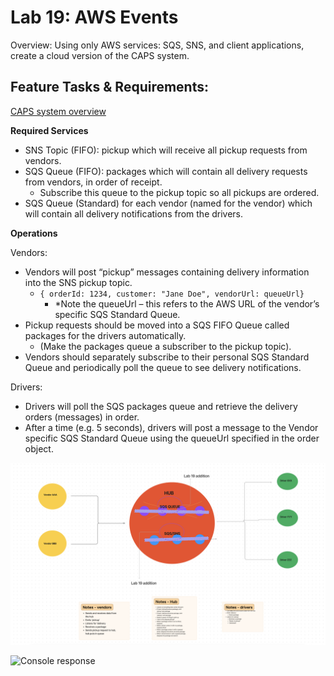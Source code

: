 # Lab 19: AWS Events

Overview: Using only AWS services: SQS, SNS, and client applications, create a cloud version of the CAPS system.

## Feature Tasks & Requirements:

[CAPS system overview](https://codefellows.github.io/code-401-javascript-guide/curriculum/apps-and-libraries/caps/)

**Required Services**

- SNS Topic (FIFO): pickup which will receive all pickup requests from vendors.
- SQS Queue (FIFO): packages which will contain all delivery requests from vendors, in order of receipt.
  - Subscribe this queue to the pickup topic so all pickups are ordered.
- SQS Queue (Standard) for each vendor (named for the vendor) which will contain all delivery notifications from the drivers.

**Operations**

Vendors:

- Vendors will post “pickup” messages containing delivery information into the SNS pickup topic.
  - ```{ orderId: 1234, customer: "Jane Doe", vendorUrl: queueUrl}```
    - *Note the queueUrl – this refers to the AWS URL of the vendor’s specific SQS Standard Queue.
- Pickup requests should be moved into a SQS FIFO Queue called packages for the drivers automatically.
  - (Make the packages queue a subscriber to the pickup topic).
- Vendors should separately subscribe to their personal SQS Standard Queue and periodically poll the queue to see delivery notifications.

Drivers:

- Drivers will poll the SQS packages queue and retrieve the delivery orders (messages) in order.
- After a time (e.g. 5 seconds), drivers will post a message to the Vendor specific SQS Standard Queue using the queueUrl specified in the order object.

![Whiteboard for lab 19](./lab-19.png)

![Console response]()
